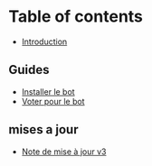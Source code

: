 # Table of contents

* [Introduction](README.md)

## Guides

* [Installer le bot](guides/installer-le-bot.md)
* [Voter pour le bot](guides/voter-pour-le-bot.md)

## mises a jour

* [Note de mise à jour v3](mises-a-jour/note-de-mise-a-jour-v3.md)
